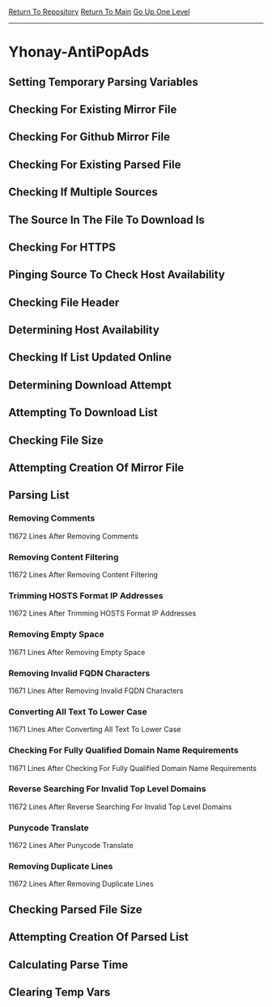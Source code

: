 [Return To Repository](https://github.com/deathbybandaid/piholeparser/)
[Return To Main](https://github.com/deathbybandaid/piholeparser/blob/master/RecentRunLogs/Mainlog.md)
[Go Up One Level](https://github.com/deathbybandaid/piholeparser/blob/master/RecentRunLogs/TopLevelScripts/30-Processing-External-Blacklists.md)
____________________________________
# Yhonay-AntiPopAds
## Setting Temporary Parsing Variables
## Checking For Existing Mirror File
## Checking For Github Mirror File
## Checking For Existing Parsed File
## Checking If Multiple Sources
## The Source In The File To Download Is
## Checking For HTTPS
## Pinging Source To Check Host Availability
## Checking File Header
## Determining Host Availability
## Checking If List Updated Online
## Determining Download Attempt
## Attempting To Download List
## Checking File Size
## Attempting Creation Of Mirror File
## Parsing List
### Removing Comments
11672 Lines After Removing Comments
### Removing Content Filtering
11672 Lines After Removing Content Filtering
### Trimming HOSTS Format IP Addresses
11672 Lines After Trimming HOSTS Format IP Addresses
### Removing Empty Space
11671 Lines After Removing Empty Space
### Removing Invalid FQDN Characters
11671 Lines After Removing Invalid FQDN Characters
### Converting All Text To Lower Case
11671 Lines After Converting All Text To Lower Case
### Checking For Fully Qualified Domain Name Requirements
11671 Lines After Checking For Fully Qualified Domain Name Requirements
### Reverse Searching For Invalid Top Level Domains
11672 Lines After Reverse Searching For Invalid Top Level Domains
### Punycode Translate
11672 Lines After Punycode Translate
### Removing Duplicate Lines
11672 Lines After Removing Duplicate Lines
## Checking Parsed File Size
## Attempting Creation Of Parsed List
## Calculating Parse Time
## Clearing Temp Vars
